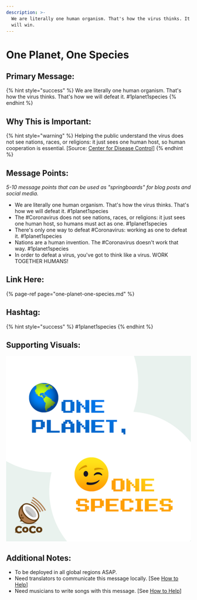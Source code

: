 ```yaml
---
description: >-
  We are literally one human organism. That's how the virus thinks. It's how we
  will win.
---
```


# One Planet, One Species

## Primary Message:

{% hint style="success" %}
We are literally one human organism. That's how the virus thinks. That's how we will defeat it. \#1planet1species
{% endhint %}

## Why This is Important:

{% hint style="warning" %}
Helping the public understand the virus does not see nations, races, or religions: it just sees one human host, so human cooperation is essential. \[Source: [Center for Disease Control](https://www.cdc.gov/flu/pandemic-resources/pdf/pandemic-influenza-strategy-2005.pdf)\]
{% endhint %}

## Message Points:

_5-10 message points that can be used as "springboards" for blog posts and social media._

* We are literally one human organism. That's how the virus thinks. That's how we will defeat it. \#1planet1species
* The \#Coronavirus does not see nations, races, or religions: it just sees one human host, so humans must act as one. \#1planet1species
* There's only one way to defeat \#Coronavirus: working as one to defeat it. \#1planet1species
* Nations are a human invention. The \#Coronavirus doesn't work that way. \#1planet1species
* In order to defeat a virus, you've got to think like a virus. WORK TOGETHER HUMANS!

## Link Here:

{% page-ref page="one-planet-one-species.md" %}

## Hashtag:

{% hint style="success" %}
\#1planet1species
{% endhint %}

## Supporting Visuals:

![](../.gitbook/assets/1planet-1species.png)

## Additional Notes:

* To be deployed in all global regions ASAP.
* Need translators to communicate this message locally. \[See [How to Help](../how-to-help.md)\]
* Need musicians to write songs with this message. \[See [How to Help](../how-to-help.md)\]

